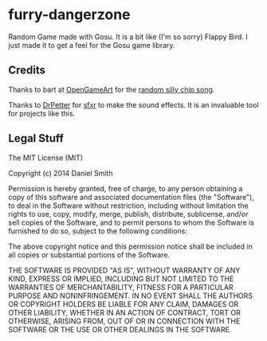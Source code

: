 furry-dangerzone
================

Random Game made with Gosu. It is a bit like (I'm so sorry) Flappy Bird. I just made it to get a feel for the Gosu game library.

Credits
-------

Thanks to bart at [OpenGameArt](http://opengameart.org) for the [random silly chip song](http://opengameart.org/content/jump-and-run-8-bit).

Thanks to [DrPetter](http://www.drpetter.se) for [sfxr](http://www.drpetter.se/project_sfxr.html) to make the sound effects. It is an invaluable tool for projects like this.
 
Legal Stuff
-----------

The MIT License (MIT)

Copyright (c) 2014 Daniel Smith

Permission is hereby granted, free of charge, to any person obtaining a copy
of this software and associated documentation files (the "Software"), to deal
in the Software without restriction, including without limitation the rights
to use, copy, modify, merge, publish, distribute, sublicense, and/or sell
copies of the Software, and to permit persons to whom the Software is
furnished to do so, subject to the following conditions:

The above copyright notice and this permission notice shall be included in all
copies or substantial portions of the Software.

THE SOFTWARE IS PROVIDED "AS IS", WITHOUT WARRANTY OF ANY KIND, EXPRESS OR
IMPLIED, INCLUDING BUT NOT LIMITED TO THE WARRANTIES OF MERCHANTABILITY,
FITNESS FOR A PARTICULAR PURPOSE AND NONINFRINGEMENT. IN NO EVENT SHALL THE
AUTHORS OR COPYRIGHT HOLDERS BE LIABLE FOR ANY CLAIM, DAMAGES OR OTHER
LIABILITY, WHETHER IN AN ACTION OF CONTRACT, TORT OR OTHERWISE, ARISING FROM,
OUT OF OR IN CONNECTION WITH THE SOFTWARE OR THE USE OR OTHER DEALINGS IN THE
SOFTWARE.